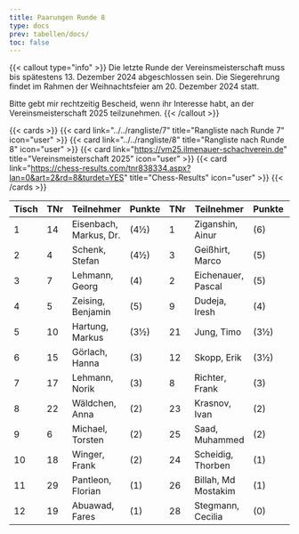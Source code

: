 ```yaml
---
title: Paarungen Runde 8
type: docs
prev: tabellen/docs/
toc: false
---
```


{{< callout type="info" >}}
Die letzte Runde der Vereinsmeisterschaft muss bis spätestens 13. Dezember 2024 abgeschlossen sein. Die Siegerehrung findet im Rahmen der Weihnachtsfeier am 20. Dezember 2024 statt.

Bitte gebt mir rechtzeitig Bescheid, wenn ihr Interesse habt, an der Vereinsmeisterschaft 2025 teilzunehmen.
{{< /callout >}}

{{< cards >}}
{{< card link="../../rangliste/7" title="Rangliste nach Runde 7" icon="user" >}}
{{< card link="../../rangliste/8" title="Rangliste nach Runde 8" icon="user" >}}
{{< card link="https://vm25.ilmenauer-schachverein.de" title="Vereinsmeisterschaft 2025" icon="user" >}}
{{< card link="https://chess-results.com/tnr838334.aspx?lan=0&art=2&rd=8&turdet=YES" title="Chess-Results" icon="user" >}}
{{< /cards >}}


| Tisch | TNr | Teilnehmer                | Punkte | TNr | Teilnehmer            | Punkte | Ergebnis |
|-------|-----|---------------------------|--------|-----|-----------------------|--------|----------|
| 1     | 14  | Eisenbach, Markus, Dr.    | (4½)   | 1   | Ziganshin, Ainur      | (6)    | -        |
| 2     | 4   | Schenk, Stefan            | (4½)   | 3   | Geißhirt, Marco       | (5)    | 0-1      |
| 3     | 7   | Lehmann, Georg            | (4)    | 2   | Eichenauer, Pascal    | (5)    | 0-1      |
| 4     | 5   | Zeising, Benjamin         | (5)    | 9   | Dudeja, Iresh         | (4)    | 1-0      |
| 5     | 10  | Hartung, Markus           | (3½)   | 21  | Jung, Timo            | (3½)   | -        |
| 6     | 15  | Görlach, Hanna            | (3)    | 12  | Skopp, Erik           | (3½)   | 0-1      |
| 7     | 17  | Lehmann, Norik            | (3)    | 8   | Richter, Frank        | (3)    | 0-1      |
| 8     | 22  | Wäldchen, Anna            | (2)    | 23  | Krasnov, Ivan         | (2)    | -        |
| 9     | 6   | Michael, Torsten          | (2)    | 25  | Saad, Muhammed        | (2)    | -        |
| 10    | 18  | Winger, Frank             | (2)    | 24  | Scheidig, Thorben     | (1)    | -        |
| 11    | 29  | Pantleon, Florian         | (1)    | 26  | Billah, Md Mostakim   | (1)    | -        |
| 12    | 19  | Abuawad, Fares            | (1)    | 28  | Stegmann, Cecilia     | (0)    | 1-0      |
